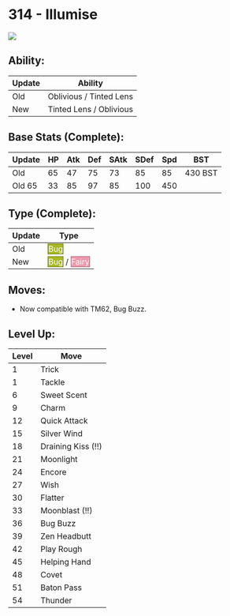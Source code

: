 # 314 - Illumise
![][314]

## Ability:

Update | Ability
---    | ---
Old    | Oblivious / Tinted Lens
New    | Tinted Lens / Oblivious

## Base Stats (Complete):

Update | HP | Atk | Def | SAtk | SDef | Spd | BST
---    | ---| --- | --- | ---  | ---  | --- | ---
Old    | 65 |  47 |  75 |  73  |  85  |  85  |  430 BST
Old     65 |  33 |  85 |  97  |  85  |  100  |  450

## Type (Complete):

Update | Type
---    | ---
Old    | <span style="color:white; background:#A8B820; border: 1px solid #6D7815">Bug</span>
New    | <span style="color:white; background:#A8B820; border: 1px solid #6D7815">Bug</span> / <span style="color:white; background:#EE99AC; border: 1px solid #9B6470">Fairy</span>

## Moves:

 - Now compatible with TM62, Bug Buzz.

## Level Up:

Level | Move
---   | ---
  1   | Trick
  1   | Tackle
  6   | Sweet Scent
  9   | Charm
 12   | Quick Attack
 15   | Silver Wind
 18   | Draining Kiss (!!)
 21   | Moonlight
 24   | Encore
 27   | Wish
 30   | Flatter
 33   | Moonblast (!!)
 36   | Bug Buzz
 39   | Zen Headbutt
 42   | Play Rough
 45   | Helping Hand
 48   | Covet
 51   | Baton Pass
 54   | Thunder



[314]: /img/pokemon/314.png
